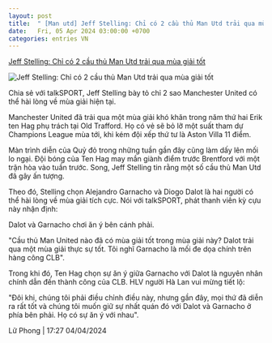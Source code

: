 ```yaml
---
layout: post
title:  " [Man utd] Jeff Stelling: Chỉ có 2 cầu thủ Man Utd trải qua mùa giải tốt"
date:   Fri, 05 Apr 2024 03:00:00 +0700
categories: entries VN
---
```

[Jeff Stelling: Chỉ có 2 cầu thủ Man Utd trải qua mùa giải tốt](https://www.tinthethao.com.vn/jeff-stelling-chi-co-2-cau-thu-man-utd-trai-qua-mua-giai-tot-d754716.html)

![Jeff Stelling: Chỉ có 2 cầu thủ Man Utd trải qua mùa giải tốt](https://media.tinthethao.com.vn/resize/534x280/files/bongda/2024/04/04/jeff-stelling-chi-co-2-cau-thu-man-utd-trai-qua-mua-giai-tot-175537jpg.jpg)

Chia sẻ với talkSPORT, Jeff Stelling bày tỏ chỉ 2 sao Manchester United có thể hài lòng về mùa giải hiện tại.

Manchester United đã trải qua một mùa giải khó khăn trong năm thứ hai Erik ten Hag phụ trách tại Old Trafford. Họ có vẻ sẽ bỏ lỡ một suất tham dự Champions League mùa tới, khi kém đội xếp thứ tư là Aston Villa 11 điểm.

Màn trình diễn của Quỷ đỏ trong những tuần gần đây cũng làm dấy lên mối lo ngại. Đội bóng của Ten Hag may mắn giành điểm trước Brentford với một trận hòa vào tuần trước. Song, Jeff Stelling tin rằng một số cầu thủ Man Utd đã gây ấn tượng.

Theo đó, Stelling chọn Alejandro Garnacho và Diogo Dalot là hai người có thể hài lòng về mùa giải tích cực. Nói với talkSPORT, phát thanh viên kỳ cựu này nhận định:

Dalot và Garnacho chơi ăn ý bên cánh phải.

"Cầu thủ Man United nào đã có mùa giải tốt trong mùa giải này? Dalot trải qua một mùa giải thực sự tốt. Tôi nghĩ Garnacho là mối đe dọa chính trên hàng công CLB".

Trong khi đó, Ten Hag chọn sự ăn ý giữa Garnacho với Dalot là nguyên nhân chính dẫn đến thành công của CLB. HLV người Hà Lan vui mừng tiết lộ:

"Đôi khi, chúng tôi phải điều chỉnh điều này, nhưng gần đây, mọi thứ đã diễn ra rất tốt và chúng tôi muốn giữ sự nhất quán đó với Dalot và Garnacho ở phía bên phải. Họ có sự ăn ý với nhau".

Lữ Phong | 17:27 04/04/2024

